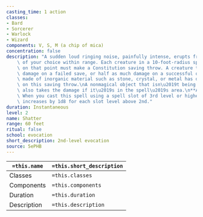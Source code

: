```yaml
---
casting_time: 1 action
classes:
- Bard
- Sorcerer
- Warlock
- Wizard
components: V, S, M (a chip of mica)
concentration: false
description: "A sudden loud ringing noise, painfully intense, erupts from a point\
    \ of your choice within range. Each creature in a 10-foot-radius sphere centered\
    \ on that point must make a Constitution saving throw. A creature takes 3d8 thunder\
    \ damage on a failed save, or half as much damage on a successful one. A creature\
    \ made of inorganic material such as stone, crystal, or metal has disadvantage\
    \ on this saving throw.\nA nonmagical object that isn\u2019t being worn or carried\
    \ also takes the damage if it\u2019s in the spell\u2019s area.\n**At Higher Levels.**\
    \ When you cast this spell using a spell slot of 3rd level or higher, the damage\
    \ increases by 1d8 for each slot level above 2nd."
duration: Instantaneous
level: 2
name: Shatter
range: 60 feet
ritual: false
school: evocation
short_description: 2nd-level evocation
source: 5ePHB
---
```


| `=this.name` | `=this.short_description` |
| ------------ | ------------------------- |
| Classes      | `=this.classes`           |
| Components   | `=this.components`        |
| Duration     | `=this.duration`          |
| Description  | `=this.description`       |